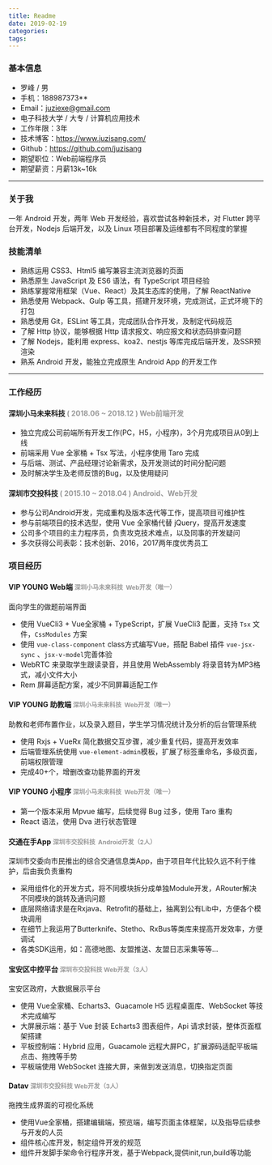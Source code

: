 ```yaml
---
title: Readme
date: 2019-02-19
categories:
tags:
---
```


### 基本信息

 - 罗峰 / 男
 - 手机：188987373**
 - Email：juziexe@gmail.com
 - 电子科技大学 / 大专 / 计算机应用技术
 - 工作年限：3年
 - 技术博客：https://www.juzisang.com/
 - Github：https://github.com/juzisang
 - 期望职位：Web前端程序员
 - 期望薪资：月薪13k~16k

---

### 关于我

一年 Android 开发，两年 Web 开发经验，喜欢尝试各种新技术，对 Flutter 跨平台开发，Nodejs 后端开发，以及 Linux 项目部署及运维都有不同程度的掌握

### 技能清单

- 熟练运用 CSS3、Html5 编写兼容主流浏览器的页面
- 熟悉原生 JavaScript 及 ES6 语法，有 TypeScript 项目经验
- 熟练掌握常用框架（Vue、React）及其生态库的使用，了解 ReactNative
- 熟悉使用 Webpack、Gulp 等工具，搭建开发环境，完成测试，正式环境下的打包
- 熟悉使用 Git，ESLint 等工具，完成团队合作开发，及制定代码规范
- 了解 Http 协议，能够根据 Http 请求报文、响应报文和状态码排查问题
- 了解 Nodejs，能利用 express、koa2、nestjs 等库完成后端开发，及SSR预渲染
- 熟系 Android 开发，能独立完成原生 Android App 的开发工作

---

### 工作经历

####  深圳小马未来科技   <span style="font-size:14px;color:#999;">( 2018.06 ~ 2018.12 )   Web前端开发</span>
- 独立完成公司前端所有开发工作(PC，H5，小程序)，3个月完成项目从0到上线
- 前端采用 Vue 全家桶 + Tsx 写法，小程序使用 Taro 完成
- 与后端、测试、产品经理讨论新需求，及开发测试的时间分配问题
- 及时解决学生及老师反馈的Bug，以及使用疑问

#### 深圳市交投科技  <span style="font-size:14px;color:#999;"> ( 2015.10 ~ 2018.04 )   Android、Web开发</span>
- 参与公司Android开发，完成重构及版本迭代等工作，提高项目可维护性
- 参与前端项目的技术选型，使用 Vue 全家桶代替  jQuery，提高开发速度
- 公司多个项目的主力程序员，负责攻克技术难点，以及同事的开发疑问
- 多次获得公司表彰：技术创新、2016，2017两年度优秀员工

### 项目经历

#### VIP YOUNG Web端   <span style="font-size:12px;color:#999;">深圳小马未来科技  Web开发（唯一）</span>

面向学生的做题前端界面

- 使用 VueCli3 + Vue全家桶 + TypeScript，扩展 VueCli3 配置，支持 `Tsx` 文件，`CssModules` 方案
- 使用  `vue-class-component` class方式编写Vue，搭配 Babel 插件 `vue-jsx-sync` 、`jsx-v-model`完善体验
- WebRTC 来录取学生跟读录音，并且使用 WebAssembly 将录音转为MP3格式，减小文件大小
- Rem 屏幕适配方案，减少不同屏幕适配工作

#### VIP YOUNG 助教端   <span style="font-size:12px;color:#999;">深圳小马未来科技  Web开发（唯一）</span>

助教和老师布置作业，以及录入题目，学生学习情况统计及分析的后台管理系统

- 使用 Rxjs + VueRx 简化数据交互步骤，减少重复代码，提高开发效率
- 后端管理系统使用 `vue-element-admin`模板，扩展了标签重命名，多级页面，前端权限管理
- 完成40+个，增删改查功能界面的开发


#### VIP YOUNG 小程序   <span style="font-size:12px;color:#999;">深圳小马未来科技  Web开发（唯一）</span>
- 第一个版本采用 Mpvue 编写，后续觉得 Bug 过多，使用 Taro 重构
- React 语法，使用 Dva 进行状态管理

#### 交通在手App   <span style="font-size:12px;color:#999;">深圳市交投科技  Android开发（2人）</span>

深圳市交委向市民推出的综合交通信息类App，由于项目年代比较久远不利于维护，后由我负责重构

- 采用组件化的开发方式，将不同模块拆分成单独Module开发，ARouter解决不同模块的跳转及通讯问题
- 底层网络请求是在Rxjava、Retrofit的基础上，抽离到公有Lib中，方便各个模块调用
- 在细节上我运用了Butterknife、Stetho、RxBus等类库来提高开发效率，方便调试
- 各类SDK运用，如：高德地图、友盟推送、友盟日志采集等等...

#### 宝安区中控平台   <span style="font-size:12px;color:#999;">深圳市交投科技 Web开发（3人）</span>
宝安区政府，大数据展示平台

- 使用 Vue全家桶、Echarts3、Guacamole H5 远程桌面库、WebSocket 等技术完成编写 
- 大屏展示端：基于 Vue 封装 Echarts3 图表组件，Api 请求封装，整体页面框架搭建
- 平板控制端：Hybrid 应用，Guacamole 远程大屏PC，扩展源码适配平板端点击、拖拽等手势
- 平板端使用 WebSocket 连接大屏，来做到发送消息，切换指定页面

#### Datav <span style="font-size:12px;color:#999;">深圳市交投科技 Web开发（3人）</span>

拖拽生成界面的可视化系统

- 使用Vue全家桶，搭建编辑端，预览端，编写页面主体框架，以及指导后续参与开发的人员
- 组件核心库开发，制定组件开发的规范
- 组件开发脚手架命令行程序开发，基于Webpack,提供init,run,build等功能